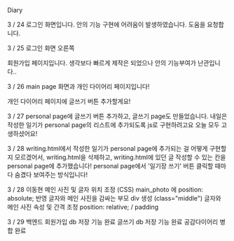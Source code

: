 Diary

3 / 24
로그인 화면입니다.
안의 기능 구현에 어려움이 발생하였습니다.
도움을 요청합니다.

3 / 25
로그인 화면 오른쪽 

회원가입 페이지입니다.
생각보다 빠르게 제작은 되었으나 안의 기능부여가 난관입니다..

3 / 26
main page 화면과
개인 다이어리 페이지입니다!

개인 다이어리 페이지에 글쓰기 버튼 추가할게요!

3 / 27
personal page에 글쓰기 버튼 추가하고,
글쓰기 page도 만들었습니다.
내일은 작성한 일기가 personal page의 리스트에 추가되도록 js로 구현하려고요
오늘 모두 고생하셨어요!

3 / 28
writing.html에서 작성한 일기가 personal page에 추가되는 걸 어떻게 구현할지 모르겠어서,
writing.html을 삭제하고, writing.html에 있던 글 작성할 수 있는 칸을 personal page에 추가했습니다!
personal page에서 '일기장 쓰기' 버튼 클릭할 때마다 숨겼다 보여주는 방식입니다!

3 / 28 이동현
메인 사진 및 글자 위치 조정 (CSS)
main_photo 에 position: absolute; 반영
글자와 메인 사진을 감싸는 부모 div 생성 (class="middle")
글자와 메인 사진 속성 및 간격 조정 position: relative; / padding

3 / 29 백엔드
회원가입 db 저장 기능 완료
글쓰기 db 저장 기능 완료
공감다이어리 병합 완료